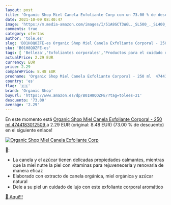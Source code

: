 ```yaml
---
layout: post
title: 'Organic Shop Miel Canela Exfoliante Corp con un 73.00 % de descuento'
date: 2021-10-09 08:40:47
image: 'https://m.media-amazon.com/images/I/51A8GCT3WGL._SL500_._SL400_.jpg'
comments: true
category: ofertas
author: 'tole.es'
slug: 'B01H8QOZFE-es Organic Shop Miel Canela Exfoliante Corporal - 250 ml...'
sku: 'B01H8QOZFE-es'
tags: [ 'Belleza','Exfoliantes corporales','Productos para el cuidado de la piel','Productos para el cuidado de la piel corporal','canela','organic shop', ]
actualPrice: 2.29 EUR
currency: EUR
price: 2.29
comparePrice: 8.48 EUR
prodname: 'Organic Shop Miel Canela Exfoliante Corporal - 250 ml  4744183012509 '
country: 'es'
flag: '🇪🇸'
brand: 'Organic Shop'
buyurl: 'https://www.amazon.es/dp/B01H8QOZFE/?tag=tolees-21'
descuento: '73.00'
average: '2.29'
---
```


En este momento está [Organic Shop Miel Canela Exfoliante Corporal - 250 ml  4744183012509 ](https://www.amazon.es/dp/B01H8QOZFE/?tag=tolees-21) a 2.29 EUR (original: 8.48 EUR) (73.00 %  de descuento) en el siguiente enlace!

[![Organic Shop Miel Canela Exfoliante Corp](https://m.media-amazon.com/images/I/51A8GCT3WGL._SL500_._SL400_.jpg)](https://www.amazon.es/dp/B01H8QOZFE/?tag=tolees-21)

🔎:

- La canela y el azúcar tienen delicadas propiedades calmantes, mientras que la miel nutre la piel con vitaminas para rejuvenecerla y renovarla de manera eficaz
- Elaborado con extracto de canela orgánica, miel orgánica y azúcar natural
- Dele a su piel un cuidado de lujo con este exfoliante corporal aromático

[🛒 Aquí!!!](https://www.amazon.es/dp/B01H8QOZFE/?tag=tolees-21)

